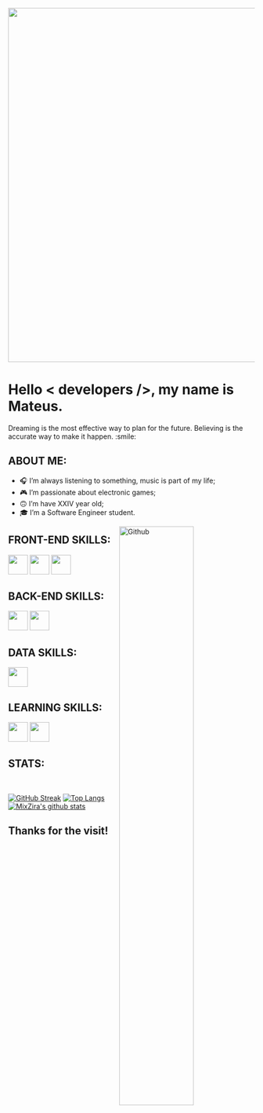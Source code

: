 
<p align="center">
    <img width="722" src="https://cdn.discordapp.com/attachments/917183221375049728/945738819527909386/background.png">
</p>

<h1> Hello < developers />, my name is Mateus. </h1>
    <p align='center'>
</p>

<div size='20px'>Dreaming is the most effective way to plan for the future. Believing is the accurate way to make it happen. :smile: 
</div>

<h2> ABOUT ME:</h2>

- 🎧 I’m always listening to something, music is part of my life; <br>
- 🎮 I’m passionate about electronic games;<br>
- 🙃 I’m have XXIV year old;<br>
- 🎓 I’m a Software Engineer student.<br>


<img width="55%" align="right" alt="Github" src="https://raw.githubusercontent.com/onimur/.github/master/.resources/git-header.svg" />

<h2> FRONT-END SKILLS: </h2>
<a href='https://github.com/MixZira'><img width ='40px' src='https://cdn.jsdelivr.net/gh/devicons/devicon/icons/html5/html5-plain.svg'></a>
<a href='https://github.com/MixZira'><img width ='40px' src ='https://cdn.jsdelivr.net/gh/devicons/devicon/icons/css3/css3-plain.svg'></a>
<a href='https://github.com/MixZira'><img width ='40px' src ='https://cdn.jsdelivr.net/gh/devicons/devicon/icons/javascript/javascript-plain.svg'></a>

<h2> BACK-END SKILLS: </h2>
<a href='https://github.com/MixZira'><img width ='40px' src ='https://cdn.jsdelivr.net/gh/devicons/devicon/icons/nodejs/nodejs-plain.svg'></a>
<a href='https://github.com/MixZira'><img width='40px' src='https://cdn.jsdelivr.net/gh/devicons/devicon/icons/lua/lua-plain-wordmark.svg'></a>

<h2> DATA SKILLS: </h2>
<a href='https://github.com/MixZira'><img width='40px' src='https://cdn.jsdelivr.net/gh/devicons/devicon/icons/mysql/mysql-plain.svg'></a>

<h2> LEARNING SKILLS: </h2>
<a href='https://github.com/MixZira'><img width ='40px' src ='https://cdn.jsdelivr.net/gh/devicons/devicon/icons/typescript/typescript-plain.svg'></a>
<a href='https://github.com/MixZira'><img width ='40px' src ='https://cdn.jsdelivr.net/gh/devicons/devicon/icons/react/react-original.svg'></a>

<h2>STATS:</h2>
</br>

[![GitHub Streak](https://github-readme-streak-stats.herokuapp.com?user=MixZira&theme=transparent&date_format=j%20M%5B%20Y%5D&card_width=1124&exclude_days=Sun%2CSat&border_radius=8&border=1E2228)](https://github.com/mixzira)
[![Top Langs](https://github-readme-stats.vercel.app/api/top-langs/?username=mixzira&layout=compact&theme=transparent&card_width=1124&border_radius=8&border_color=1E2228)](https://github.com/mixzira)
[![MixZira's github stats](https://github-readme-stats.vercel.app/api?username=MixZira&count_private=true&show_icons=true&theme=transparent&card_width=1124&border_radius=8&border_color=1E2228)](https://github.com/mixzira)


<h2>Thanks for the visit!</h2>
